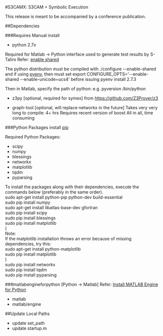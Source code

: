 #S3CAMX: S3CAM + Symbolic Execution

This release is meant to be accompanied by a conference publication.

##Dependencies

###Requires Manual install

- python 2.7x

Required for Matlab -> Python interface used to generate test results by S-Taliro
Refer: [enable shared](https://www.mathworks.com/help/matlab/matlab_external/undefined-variable-py-or-function-py-command.html#buialof-67)

The python distribution must be compiled with 
./configure --enable-shared 
and if using [pyenv](https://github.com/yyuu/pyenv), then must set 
export CONFIGURE\_OPTS='--enable-shared --enable-unicode=ucs4'
before issuing
pyenv install 2.7.3

Then in Matlab, specify the path of python: e.g. pyversion <path>/bin/python


- z3py [optional, required for symex] 
  from https://github.com/Z3Prover/z3

- graph-tool  [optional, will replace networkx in the future]
  Takes very very long to compile: 4+ hrs
  Requires recent version of boost
  All in all, time consuming


###Python Packages
install [pip](https://bootstrap.pypa.io/get-pip.py)

Required Python Packages:
- scipy
- numpy
- blessings
- networkx
- matplotlib
- tqdm
- pyparsing

To install the packages along with their dependencies, execute the commands below (preferably in the same order).  
sudo apt-get install python-pip python-dev build-essential  
sudo pip install numpy  
sudo apt-get install libatlas-base-dev gfortran  
sudo pip install scipy  
sudo pip install blessings  
sudo pip install matplotlib  
(  
Note:   
If the matplotlib installation throws an error because of missing dependencies, try this:  
sudo apt-get install python-matplotlib  
sudo pip install matplotlib  
)  
sudo pip install networkx  
sudo pip install tqdm  
sudo pip install pyparsing  


###matlabengineforpython [Python -> Matlab]
Refer: [Install MATLAB Engine for Python](https://www.mathworks.com/help/matlab/matlab_external/install-the-matlab-engine-for-python.html)
- matlab
- matlab/engine


##Update Local Paths

- update set\_path
- update startup.m
